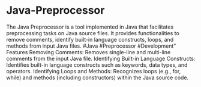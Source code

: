 # Java-Preprocessor
The Java Preprocessor is a tool implemented in Java that facilitates preprocessing tasks on Java source files. It provides functionalities to remove comments, identify built-in language constructs, loops, and methods from input Java files. #Java #Preprocessor #Development"
Features
Removing Comments: Removes single-line and multi-line comments from the input Java file.
Identifying Built-in Language Constructs: Identifies built-in language constructs such as keywords, data types, and operators.
Identifying Loops and Methods: Recognizes loops (e.g., for, while) and methods (including constructors) within the Java source code.
